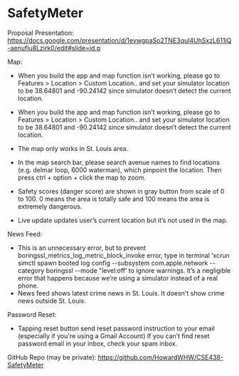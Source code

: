 # SafetyMeter

Proposal Presentation: https://docs.google.com/presentation/d/1evwgpaSo2TNE3quI4UhSxzL611lQ-aenufIu8Lzjrk0/edit#slide=id.p

Map:
- When you build the app and map function isn’t working, please go to Features > Location > Custom Location.. and set your simulator location to be 38.64801 and -90.24142 since simulator doesn’t detect the current location.
- When you build the app and map function isn’t working, please  go to Features > Location > Custom Location..  and set your simulator location to be 38.64801 and  -90.24142 since simulator doesn’t detect the current location.

- The map only works in St. Louis area.
- In the map search bar, please search avenue names to find locations (e.g. delmar loop, 6000 waterman), which pinpoint the location. Then press ctrl + option + click the map to zoom.
- Safety scores (danger score) are shown in gray button from scale of 0 to 100. 0 means the area is totally safe and 100 means the area is extremely dangerous.
- Live update updates user’s current location but it’s not used in the map.


News Feed:
- This is an unnecessary error, but to prevent boringssl_metrics_log_metric_block_invoke error, type in terminal ‘xcrun simctl spawn booted log config --subsystem com.apple.network --category boringssl --mode "level:off’ to ignore warnings. It’s a negligible error that happens because we’re using a simulator instead of a real phone.
- News feed shows latest crime news in St. Louis. It doesn't show crime news outside St. Louis. 


Password Reset:
- Tapping reset button send reset password instruction to your email (especially if you're using a Gmail Account) If you can’t find reset password email in your inbox, check your spam inbox.

GitHub Repo (may be private): https://github.com/HowardWHW/CSE438-SafetyMeter

